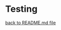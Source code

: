 # Testing
[back to README.md file](https://github.com/Gregory4321/ciao-down/blob/master/README.md)

